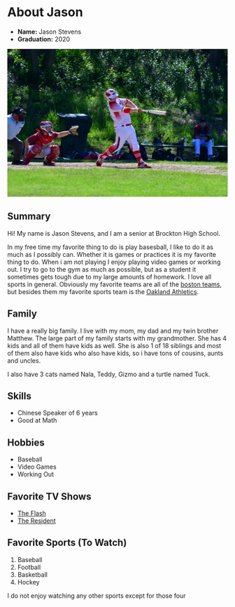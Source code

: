 # About Jason

- **Name:** Jason Stevens
- **Graduation:** 2020


![Me playing Baseball](./IMG_0539.JPG)


## Summary
Hi! My name is Jason Stevens, and I am a senior at Brockton High School.

In my free time my favorite thing to do is play basesball, I like to do it as much as I possibly can. Whether it is games or practices it is my favorite thing to do. When i am not playing I enjoy playing video games or working out. I try to go to the gym as much as possible, but as a student it sometimes gets tough due to my large amounts of homework. I love all sports in general. Obviously my favorite teams are all of the [boston teams](https://www.boston.com/section/sports0), but besides them my favorite sports team is the [Oakland Athletics](https://www.mlb.com/athletics).

## Family
I have a really big family. I live with my mom, my dad and my twin brother Matthew. The large part of my family starts with my grandmother. She has 4 kids and all of them have kids as well. She is also 1 of 18 siblings and most of them also have kids who also have kids, so i have tons of cousins, aunts and uncles.

I also have 3 cats named Nala, Teddy, Gizmo and a turtle named Tuck.

## Skills
- Chinese Speaker of 6 years
- Good at Math

## Hobbies
- Baseball
- Video Games
- Working Out

## Favorite TV Shows
- [The Flash](https://www.imdb.com/title/tt3107288/)   
- [The Resident](https://www.imdb.com/title/tt6483832/)


## Favorite Sports (To Watch)
1. Baseball
2. Football
3. Basketball
4. Hockey

I do not enjoy watching any other sports except for those four
